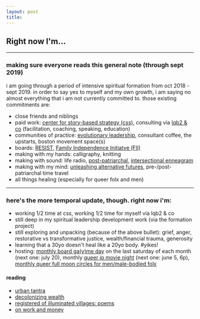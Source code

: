 ```yaml
---
layout: post
title: 
---
```

## Right now I'm...


---

### making sure everyone reads this general note (through sept 2019)

i am going through a period of intensive spiritual formation from oct 2018 - sept 2019. <!-- i am taking this time now because i believe that it is part of my work in this age to hold and make space for meaning-making in our increasingly chaotic world. my capacity to hold that space is directly linked to depth of my leadership.  -->in order to say yes to myself and my own growth, i am saying no almost everything that i am not currently committed to. those existing commitments are:

* close friends and niblings <!-- (asa, alvie, jayden, leah) -->
* paid work: [center for story-based strategy (css)](https://storybasedstrategy.org), consulting via [lqb2 & co](http://lqb2.co) (facilitation, coaching, speaking, education)
* communities of practice: [evolutionary leadership](https://www.gibranrivera.com/the-community), consultant coffee, the upstarts, boston movement space(s)
* boards: [RESIST](https://resist.org), [Family Independence Initiatve (FII)]()
* making with my hands: calligraphy, knitting
* making with sound: life radio, [post-patriarchal](https://postpatriarchalradio.tumblr.com), [intersectional enneagram](https://intersectionalenneagram.tumblr.com)
* making with my mind: [unleashing alternative futures](https://unleashingalternativefutures.wordpress.com), pre-/post-patriarchal time travel
* all things healing (especially for queer folx and men)

---

### here's the more temporal update, though. right now i'm:

* working 1/2 time at css, working 1/2 time for myself via lqb2 & co 
* still deep in my spiritual leadership development work (via the formation project)
* still exploring and unpacking (because of the above bullet): grief, anger, restorative vs transformative justice, wealth/financial trauma, generosity
* learning that a 30yo doesn't heal like a 20yo body. #yikes!
* hosting: [monthly board ga(y)me day](http://lqb2.co/blog///2019/04/17/gayme-day/) on the last saturday of each month (next one: july 20), monthly [queer jp movie night](http://lqb2.co/blog///2019/03/06/jp-queer-movie-night/) (next one: june 5, 6p), [monthly queer full moon circles for men/male-bodied folx](http://lqb2.co/blog///2019/05/14/queer-full-moon-circles/)




#### reading 

* [urban tantra](https://www.goodreads.com/book/show/567853.Urban_Tantra?from_search=true)
* [decolonizing wealth](https://www.goodreads.com/book/show/38245185-decolonizing-wealth?from_search=true)
* [registered of illuminated villages: poems](https://www.goodreads.com/book/show/35596959-registers-of-illuminated-villages?from_search=true)
* [on work and money](https://www.goodreads.com/book/show/9142027-on-work-and-money)